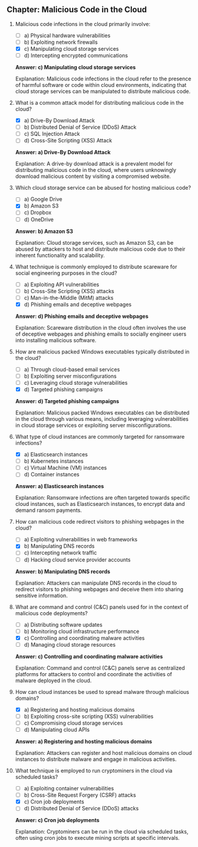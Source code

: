 
## Chapter: Malicious Code in the Cloud

1. Malicious code infections in the cloud primarily involve:
   - [ ] a) Physical hardware vulnerabilities
   - [ ] b) Exploiting network firewalls
   - [x] c) Manipulating cloud storage services
   - [ ] d) Intercepting encrypted communications

   **Answer: c) Manipulating cloud storage services**
   
   Explanation: Malicious code infections in the cloud refer to the presence of harmful software or code within cloud environments, indicating that cloud storage services can be manipulated to distribute malicious code.

2. What is a common attack model for distributing malicious code in the cloud?
   - [x] a) Drive-By Download Attack
   - [ ] b) Distributed Denial of Service (DDoS) Attack
   - [ ] c) SQL Injection Attack
   - [ ] d) Cross-Site Scripting (XSS) Attack

   **Answer: a) Drive-By Download Attack**
   
   Explanation: A drive-by download attack is a prevalent model for distributing malicious code in the cloud, where users unknowingly download malicious content by visiting a compromised website.

3. Which cloud storage service can be abused for hosting malicious code?
   - [ ] a) Google Drive
   - [x] b) Amazon S3
   - [ ] c) Dropbox
   - [ ] d) OneDrive

   **Answer: b) Amazon S3**
   
   Explanation: Cloud storage services, such as Amazon S3, can be abused by attackers to host and distribute malicious code due to their inherent functionality and scalability.

4. What technique is commonly employed to distribute scareware for social engineering purposes in the cloud?
   - [ ] a) Exploiting API vulnerabilities
   - [ ] b) Cross-Site Scripting (XSS) attacks
   - [ ] c) Man-in-the-Middle (MitM) attacks
   - [x] d) Phishing emails and deceptive webpages

   **Answer: d) Phishing emails and deceptive webpages**
   
   Explanation: Scareware distribution in the cloud often involves the use of deceptive webpages and phishing emails to socially engineer users into installing malicious software.

5. How are malicious packed Windows executables typically distributed in the cloud?
   - [ ] a) Through cloud-based email services
   - [ ] b) Exploiting server misconfigurations
   - [ ] c) Leveraging cloud storage vulnerabilities
   - [x] d) Targeted phishing campaigns

   **Answer: d) Targeted phishing campaigns**
   
   Explanation: Malicious packed Windows executables can be distributed in the cloud through various means, including leveraging vulnerabilities in cloud storage services or exploiting server misconfigurations.

6. What type of cloud instances are commonly targeted for ransomware infections?
   - [x] a) Elasticsearch instances
   - [ ] b) Kubernetes instances
   - [ ] c) Virtual Machine (VM) instances
   - [ ] d) Container instances

   **Answer: a) Elasticsearch instances**
   
   Explanation: Ransomware infections are often targeted towards specific cloud instances, such as Elasticsearch instances, to encrypt data and demand ransom payments.

7. How can malicious code redirect visitors to phishing webpages in the cloud?
   - [ ] a) Exploiting vulnerabilities in web frameworks
   - [x] b) Manipulating DNS records
   - [ ] c) Intercepting network traffic
   - [ ] d) Hacking cloud service provider accounts

   **Answer: b) Manipulating DNS records**
   
   Explanation: Attackers can manipulate DNS records in the cloud to redirect visitors to phishing webpages and deceive them into sharing sensitive information.

8. What are command and control (C&C) panels used for in the context of malicious code deployments?
   - [ ] a) Distributing software updates
   - [ ] b) Monitoring cloud infrastructure performance
   - [x] c) Controlling and coordinating malware activities
   - [ ] d) Managing cloud storage resources

   **Answer: c) Controlling and coordinating malware activities**
   
   Explanation: Command and control (C&C) panels serve as centralized platforms for attackers to control and coordinate the activities of malware deployed in the cloud.

9. How can cloud instances be used to spread malware through malicious domains?
   - [x] a) Registering and hosting malicious domains
   - [ ] b) Exploiting cross-site scripting (XSS) vulnerabilities
   - [ ] c) Compromising cloud storage services
   - [ ] d) Manipulating cloud APIs

   **Answer: a) Registering and hosting malicious domains**
   
   Explanation: Attackers can register and host malicious domains on cloud instances to distribute malware and engage in malicious activities.

10. What technique is employed to run cryptominers in the cloud via scheduled tasks?
    - [ ] a) Exploiting container vulnerabilities
    - [ ] b) Cross-Site Request Forgery (CSRF) attacks
    - [x] c) Cron job deployments
    - [ ] d) Distributed Denial of Service (DDoS) attacks

    **Answer: c) Cron job deployments**
    
    Explanation: Cryptominers can be run in the cloud via scheduled tasks, often using cron jobs to execute mining scripts at specific intervals.

